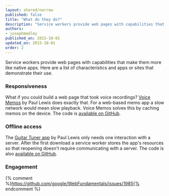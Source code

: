 ```yaml
---
layout: shared/narrow
published: false
title: "What do they do?"
description: "Service workers provide web pages with capabilities that make them more like native apps. Here are a list of characteristics and apps or sites that demonstrate their use."
authors:
- josephmedley
published_on: 2015-10-01
updated_on: 2015-10-01
order: 2
---
```


<p class="intro">
  Service workers provide web pages with capabilities that make them more like 
  native apps. Here are a list of characteristics and apps or sites that 
  demonstrate their use.
</p>

### Responsiveness

What if you could build a web page that took voice 
recordings? [Voice Memos](https://voice-memos.appspot.com/) by Paul Lewis
does exactly that. For a web-based memo app a slow network would mean slow 
playback. Voice Memos solves this by caching memos on the device. The code is 
[available on GitHub](https://github.com/GoogleChrome/voice-memos).

### Offline access

The [Guitar Tuner app](https://guitar-tuner.appspot.com/) by Paul Lewis
only needs one interaction with a server. After the first download a 
service worker stores the app's resources so that reopening doesn't require
communicating with a server. The code is also [available on GitHub](https://github.com/GoogleChrome/guitar-tuner).


### Engagement

{% comment %}https://github.com/google/WebFundamentals/issues/1985{% endcomment %}
